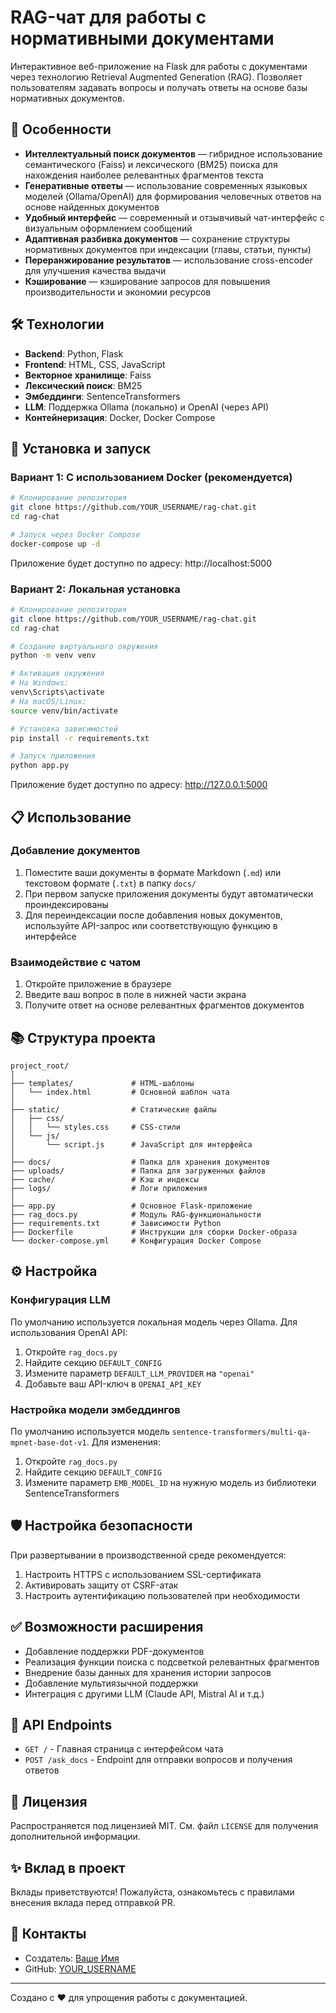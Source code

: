# RAG-чат для работы с нормативными документами

Интерактивное веб-приложение на Flask для работы с документами через технологию Retrieval Augmented Generation (RAG). Позволяет пользователям задавать вопросы и получать ответы на основе базы нормативных документов.


## 🌟 Особенности

- **Интеллектуальный поиск документов** — гибридное использование семантического (Faiss) и лексического (BM25) поиска для нахождения наиболее релевантных фрагментов текста
- **Генеративные ответы** — использование современных языковых моделей (Ollama/OpenAI) для формирования человечных ответов на основе найденных документов
- **Удобный интерфейс** — современный и отзывчивый чат-интерфейс с визуальным оформлением сообщений
- **Адаптивная разбивка документов** — сохранение структуры нормативных документов при индексации (главы, статьи, пункты)
- **Переранжирование результатов** — использование cross-encoder для улучшения качества выдачи
- **Кэширование** — кэширование запросов для повышения производительности и экономии ресурсов

## 🛠️ Технологии

- **Backend**: Python, Flask
- **Frontend**: HTML, CSS, JavaScript
- **Векторное хранилище**: Faiss
- **Лексический поиск**: BM25
- **Эмбеддинги**: SentenceTransformers
- **LLM**: Поддержка Ollama (локально) и OpenAI (через API)
- **Контейнеризация**: Docker, Docker Compose

## 🚀 Установка и запуск

### Вариант 1: С использованием Docker (рекомендуется)

```bash
# Клонирование репозитория
git clone https://github.com/YOUR_USERNAME/rag-chat.git
cd rag-chat

# Запуск через Docker Compose
docker-compose up -d
```

Приложение будет доступно по адресу: http://localhost:5000

### Вариант 2: Локальная установка

```bash
# Клонирование репозитория
git clone https://github.com/YOUR_USERNAME/rag-chat.git
cd rag-chat

# Создание виртуального окружения
python -m venv venv

# Активация окружения
# На Windows:
venv\Scripts\activate
# На macOS/Linux:
source venv/bin/activate

# Установка зависимостей
pip install -r requirements.txt

# Запуск приложения
python app.py
```

Приложение будет доступно по адресу: http://127.0.0.1:5000

## 📋 Использование

### Добавление документов

1. Поместите ваши документы в формате Markdown (`.md`) или текстовом формате (`.txt`) в папку `docs/`
2. При первом запуске приложения документы будут автоматически проиндексированы
3. Для переиндексации после добавления новых документов, используйте API-запрос или соответствующую функцию в интерфейсе

### Взаимодействие с чатом

1. Откройте приложение в браузере
2. Введите ваш вопрос в поле в нижней части экрана
3. Получите ответ на основе релевантных фрагментов документов

## 📚 Структура проекта

```
project_root/
│
├── templates/             # HTML-шаблоны
│   └── index.html         # Основной шаблон чата
│
├── static/                # Статические файлы
│   ├── css/
│   │   └── styles.css     # CSS-стили
│   └── js/
│       └── script.js      # JavaScript для интерфейса
│
├── docs/                  # Папка для хранения документов
├── uploads/               # Папка для загруженных файлов
├── cache/                 # Кэш и индексы
├── logs/                  # Логи приложения
│
├── app.py                 # Основное Flask-приложение
├── rag_docs.py            # Модуль RAG-функциональности
├── requirements.txt       # Зависимости Python
├── Dockerfile             # Инструкции для сборки Docker-образа
└── docker-compose.yml     # Конфигурация Docker Compose
```

## ⚙️ Настройка

### Конфигурация LLM

По умолчанию используется локальная модель через Ollama. Для использования OpenAI API:

1. Откройте `rag_docs.py`
2. Найдите секцию `DEFAULT_CONFIG`
3. Измените параметр `DEFAULT_LLM_PROVIDER` на `"openai"`
4. Добавьте ваш API-ключ в `OPENAI_API_KEY`

### Настройка модели эмбеддингов

По умолчанию используется модель `sentence-transformers/multi-qa-mpnet-base-dot-v1`. Для изменения:

1. Откройте `rag_docs.py`
2. Найдите секцию `DEFAULT_CONFIG`
3. Измените параметр `EMB_MODEL_ID` на нужную модель из библиотеки SentenceTransformers

## 🛡️ Настройка безопасности

При развертывании в производственной среде рекомендуется:

1. Настроить HTTPS с использованием SSL-сертификата
2. Активировать защиту от CSRF-атак
3. Настроить аутентификацию пользователей при необходимости

## ✅ Возможности расширения

- Добавление поддержки PDF-документов
- Реализация функции поиска с подсветкой релевантных фрагментов
- Внедрение базы данных для хранения истории запросов
- Добавление мультиязычной поддержки
- Интеграция с другими LLM (Claude API, Mistral AI и т.д.)

## 📝 API Endpoints

- `GET /` - Главная страница с интерфейсом чата
- `POST /ask_docs` - Endpoint для отправки вопросов и получения ответов

## 📜 Лицензия

Распространяется под лицензией MIT. См. файл `LICENSE` для получения дополнительной информации.

## ✨ Вклад в проект

Вклады приветствуются! Пожалуйста, ознакомьтесь с правилами внесения вклада перед отправкой PR.

## 📮 Контакты

- Создатель: [Ваше Имя](mailto:your.email@example.com)
- GitHub: [YOUR_USERNAME](https://github.com/YOUR_USERNAME)

---

Создано с ❤️ для упрощения работы с документацией.
